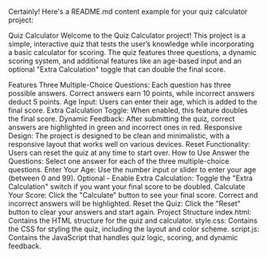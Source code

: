 
Certainly! Here's a README.md content example for your quiz calculator project:

Quiz Calculator
Welcome to the Quiz Calculator project! This project is a simple, interactive quiz that tests the user’s knowledge while incorporating a basic calculator for scoring. The quiz features three questions, a dynamic scoring system, and additional features like an age-based input and an optional "Extra Calculation" toggle that can double the final score.

Features
Three Multiple-Choice Questions: Each question has three possible answers. Correct answers earn 10 points, while incorrect answers deduct 5 points.
Age Input: Users can enter their age, which is added to the final score.
Extra Calculation Toggle: When enabled, this feature doubles the final score.
Dynamic Feedback: After submitting the quiz, correct answers are highlighted in green and incorrect ones in red.
Responsive Design: The project is designed to be clean and minimalistic, with a responsive layout that works well on various devices.
Reset Functionality: Users can reset the quiz at any time to start over.
How to Use
Answer the Questions: Select one answer for each of the three multiple-choice questions.
Enter Your Age: Use the number input or slider to enter your age (between 0 and 99).
Optional - Enable Extra Calculation: Toggle the "Extra Calculation" switch if you want your final score to be doubled.
Calculate Your Score: Click the "Calculate" button to see your final score. Correct and incorrect answers will be highlighted.
Reset the Quiz: Click the "Reset" button to clear your answers and start again.
Project Structure
index.html: Contains the HTML structure for the quiz and calculator.
style.css: Contains the CSS for styling the quiz, including the layout and color scheme.
script.js: Contains the JavaScript that handles quiz logic, scoring, and dynamic feedback.
